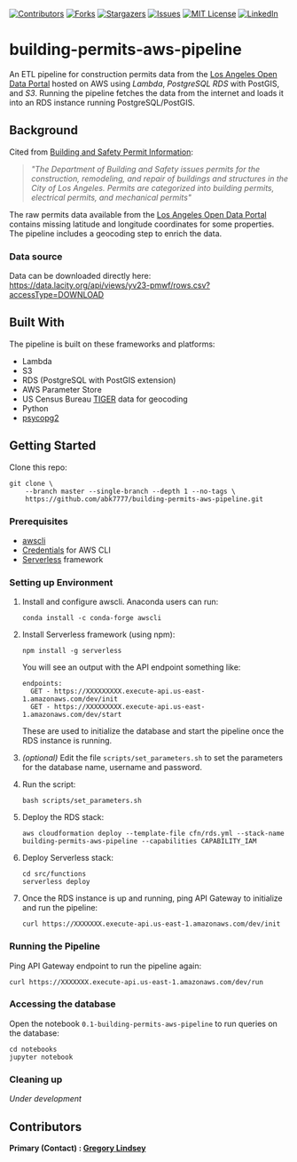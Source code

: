 [![Contributors][contributors-shield]][contributors-url]
[![Forks][forks-shield]][forks-url]
[![Stargazers][stars-shield]][stars-url]
[![Issues][issues-shield]][issues-url]
[![MIT License][license-shield]][license-url]
[![LinkedIn][linkedin-shield]][linkedin-url]

building-permits-aws-pipeline
==============================

An ETL pipeline for construction permits data from the [Los Angeles Open Data Portal](https://data.lacity.org/) hosted on AWS using  *Lambda*, *PostgreSQL RDS* with PostGIS, and *S3*. Running the pipeline fetches the data from the internet and loads it into an RDS instance running PostgreSQL/PostGIS.

## Background
Cited from [Building and Safety Permit Information](https://data.lacity.org/A-Prosperous-City/Building-and-Safety-Permit-Information-Old/yv23-pmwf):<br>
>*"The Department of Building and Safety issues permits for the construction, remodeling, and repair of buildings and structures in the City of Los Angeles. Permits are categorized into building permits, electrical permits, and mechanical permits"*

The raw permits data available from the [Los Angeles Open Data Portal](https://data.lacity.org/) contains missing latitude and longitude coordinates for some properties. The pipeline includes a geocoding step to enrich the data.

### Data source
Data can be downloaded directly here:<br>
https://data.lacity.org/api/views/yv23-pmwf/rows.csv?accessType=DOWNLOAD

## Built With
The pipeline is built on these frameworks and platforms:
* Lambda
* S3
* RDS (PostgreSQL with PostGIS extension)
* AWS Parameter Store
* US Census Bureau [TIGER](https://en.wikipedia.org/wiki/Topologically_Integrated_Geographic_Encoding_and_Referencing) data for geocoding
* Python
* [psycopg2](https://pypi.org/project/psycopg2/)

## Getting Started

Clone this repo:
```
git clone \
    --branch master --single-branch --depth 1 --no-tags \
    https://github.com/abk7777/building-permits-aws-pipeline.git
```

### Prerequisites
* [awscli](https://docs.aws.amazon.com/cli/latest/userguide/install-cliv2.html)
* [Credentials](https://docs.aws.amazon.com/cli/latest/userguide/cli-chap-configure.html) for AWS CLI
* [Serverless](https://www.serverless.com/framework/docs/getting-started/) framework

### Setting up Environment
1. Install and configure awscli. Anaconda users can run:
   ```
   conda install -c conda-forge awscli
   ```

2. Install Serverless framework (using npm):
   ```
   npm install -g serverless
   ```
     You will see an output with the API endpoint something like:
     ```
     endpoints:
       GET - https://XXXXXXXXX.execute-api.us-east-1.amazonaws.com/dev/init
       GET - https://XXXXXXXXX.execute-api.us-east-1.amazonaws.com/dev/start
     ```
     These are used to initialize the database and start the pipeline once the RDS instance is running.

1. *(optional)* Edit the file `scripts/set_parameters.sh` to set the parameters for the database name, username and password.
2. Run the script:
   ```
   bash scripts/set_parameters.sh
   ```
3. Deploy the RDS stack:
   ```
   aws cloudformation deploy --template-file cfn/rds.yml --stack-name building-permits-aws-pipeline --capabilities CAPABILITY_IAM
   ```
4. Deploy Serverless stack:
   ```
   cd src/functions
   serverless deploy
   ```
5. Once the RDS instance is up and running, ping API Gateway to initialize and run the pipeline:
   ```
   curl https://XXXXXXX.execute-api.us-east-1.amazonaws.com/dev/init
   ```

### Running the Pipeline
   Ping API Gateway endpoint to run the pipeline again:
   ```
   curl https://XXXXXXX.execute-api.us-east-1.amazonaws.com/dev/run
   ```

### Accessing the database
   Open the notebook `0.1-building-permits-aws-pipeline` to run queries on the database:
   ```
   cd notebooks
   jupyter notebook
   ```

### Cleaning up
*Under development*
## Contributors

**Primary (Contact) : [Gregory Lindsey](https://github.com/gclindsey)**

[contributors-shield]: https://img.shields.io/github/contributors/abk7777/building-permits-aws-pipeline.svg?style=flat-square
[contributors-url]: https://github.com/abk7777/building-permits-aws-pipeline/graphs/contributors
[forks-shield]: https://img.shields.io/github/forks/abk7777/building-permits-aws-pipeline.svg?style=flat-square
[forks-url]: https://github.com/abk7777/building-permits-aws-pipeline/network/members
[stars-shield]: https://img.shields.io/github/stars/abk7777/building-permits-aws-pipeline.svg?style=flat-square
[stars-url]: https://github.com/abk7777/building-permits-aws-pipeline/stargazers
[issues-shield]: https://img.shields.io/github/issues/abk7777/building-permits-aws-pipeline.svg?style=flat-square
[issues-url]: https://github.com/abk7777/building-permits-aws-pipeline/issues
[license-shield]: https://img.shields.io/github/license/abk7777/building-permits-aws-pipeline.svg?style=flat-square
[license-url]: https://github.com/abk7777/building-permits-aws-pipeline/blob/master/LICENSE
[linkedin-shield]: https://img.shields.io/badge/-LinkedIn-black.svg?style=flat-square&logo=linkedin&colorB=555
[linkedin-url]: https://linkedin.com/in/gregory-lindsey/